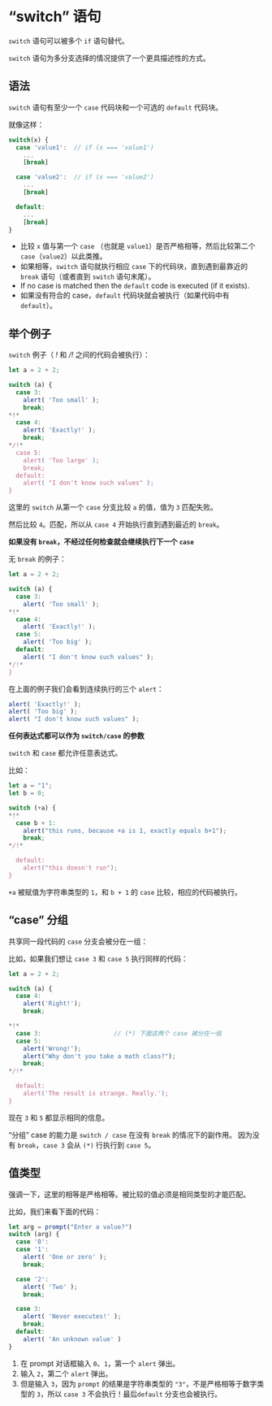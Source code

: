 # “switch” 语句

`switch` 语句可以被多个 `if` 语句替代。

`switch` 语句为多分支选择的情况提供了一个更具描述性的方式。

## 语法

`switch` 语句有至少一个 `case` 代码块和一个可选的 `default` 代码块。

就像这样：

```js
switch(x) {
  case 'value1':  // if (x === 'value1')
    ...
    [break]

  case 'value2':  // if (x === 'value2')
    ...
    [break]

  default:
    ...
    [break]
}
```

- 比较 `x` 值与第一个 `case` （也就是 `value1`）是否严格相等，然后比较第二个 `case`（`value2`）以此类推。
- 如果相等，`switch` 语句就执行相应 `case` 下的代码块，直到遇到最靠近的 `break` 语句（或者直到 `switch` 语句末尾）。
- If no case is matched then the `default` code is executed (if it exists).
- 如果没有符合的 case，`default` 代码块就会被执行（如果代码中有 `default`）。

## 举个例子

`switch` 例子（ *!* 和 */!* 之间的代码会被执行）：

```js 
let a = 2 + 2;

switch (a) {
  case 3:
    alert( 'Too small' );
    break;
*!*
  case 4:
    alert( 'Exactly!' );
    break;
*/!*
  case 5:
    alert( 'Too large' );
    break;
  default:
    alert( "I don't know such values" );
}
```

这里的 `switch` 从第一个 `case` 分支比较 `a` 的值，值为 `3` 匹配失败。

然后比较 `4`。匹配，所以从 `case 4` 开始执行直到遇到最近的 `break`。

**如果没有 `break`，不经过任何检查就会继续执行下一个 `case`**

无 `break` 的例子：

```js
let a = 2 + 2;

switch (a) {
  case 3:
    alert( 'Too small' );
*!*
  case 4:
    alert( 'Exactly!' );
  case 5:
    alert( 'Too big' );
  default:
    alert( "I don't know such values" );
*/!*
}
```

在上面的例子我们会看到连续执行的三个 `alert`：

```js
alert( 'Exactly!' );
alert( 'Too big' );
alert( "I don't know such values" );
```

**任何表达式都可以作为 `switch/case` 的参数**

`switch` 和 `case` 都允许任意表达式。

比如：

```js
let a = "1";
let b = 0;

switch (+a) {
*!*
  case b + 1:
    alert("this runs, because +a is 1, exactly equals b+1");
    break;
*/!*

  default:
    alert("this doesn't run");
}
```

`+a` 被赋值为字符串类型的 `1`，和 `b + 1` 的 `case` 比较，相应的代码被执行。

## “case” 分组

共享同一段代码的 `case` 分支会被分在一组：

比如，如果我们想让 `case 3` 和 `case 5` 执行同样的代码：

```js
let a = 2 + 2;

switch (a) {
  case 4:
    alert('Right!');
    break;

*!*
  case 3:                    // (*) 下面这两个 case 被分在一组
  case 5:
    alert('Wrong!');
    alert("Why don't you take a math class?");
    break;
*/!*

  default:
    alert('The result is strange. Really.');
}
```

现在 `3` 和 `5` 都显示相同的信息。

“分组” case 的能力是 `switch / case` 在没有 `break` 的情况下的副作用。 因为没有 `break`，`case 3` 会从 `(*)` 行执行到 `case 5`。

## 值类型

强调一下，这里的相等是严格相等。被比较的值必须是相同类型的才能匹配。

比如，我们来看下面的代码：

```js
let arg = prompt("Enter a value?")
switch (arg) {
  case '0':
  case '1':
    alert( 'One or zero' );
    break;

  case '2':
    alert( 'Two' );
    break;

  case 3:
    alert( 'Never executes!' );
    break;
  default:
    alert( 'An unknown value' )
}
```

1. 在 prompt 对话框输入 `0`、`1`，第一个 `alert` 弹出。
2. 输入 `2`，第二个 `alert` 弹出。 
3. 但是输入 `3`，因为 `prompt` 的结果是字符串类型的 `"3"`，不是严格相等于数字类型的 `3`，所以 `case 3` 不会执行！最后`default` 分支也会被执行。 
